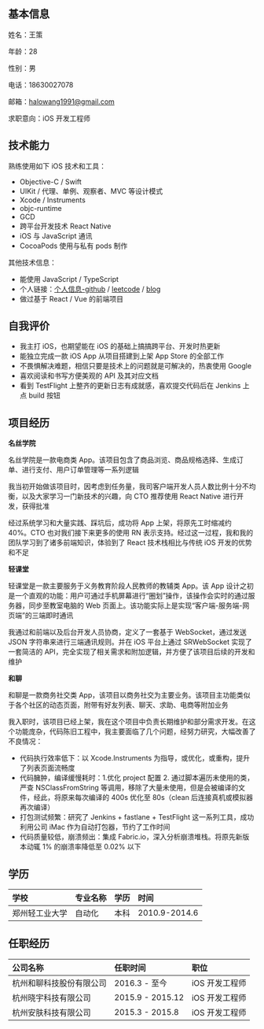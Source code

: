 ## 基本信息

姓名：王策

年龄：28

性别：男

电话：18630027078

邮箱：halowang1991@gmail.com

求职意向：iOS 开发工程师

## 技术能力

熟练使用如下 iOS 技术和工具：

- Objective-C / Swift
- UIKit / 代理、单例、观察者、MVC 等设计模式
- Xcode / Instruments
- objc-runtime
- GCD
- 跨平台开发技术 React Native
- iOS 与 JavaScript 通讯
- CocoaPods 使用与私有 pods 制作

其他技术信息：

- 能使用 JavaScript / TypeScript
- 个人链接：[个人信息-github](https://github.com/HaloWang) / [leetcode](https://leetcode-cn.com/u/halowang/) / [blog](https://halowang.github.io/)
- 做过基于 React / Vue 的前端项目

## 自我评价

- 我主打 iOS，也期望能在 iOS 的基础上搞搞跨平台、开发时热更新
- 能独立完成一款 iOS App 从项目搭建到上架 App Store 的全部工作
- 不畏惧解决难题，相信只要是技术上的问题就是可解决的，热衷使用 Google
- 喜欢阅读和书写方便美观的 API 及其对应文档
- 看到 TestFlight 上整齐的更新日志有成就感，喜欢提交代码后在 Jenkins 上点 build 按钮

## 项目经历

<!-- https://apps.apple.com/cn/app/名丝学院/id1343636904 -->

**名丝学院**

名丝学院是一款电商类 App。该项目包含了商品浏览、商品规格选择、生成订单、进行支付、用户订单管理等一系列逻辑

我当初开始做该项目时，因考虑到任务量，我司客户端开发人员人数比例十分不均衡，以及大家学习一门新技术的兴趣，向 CTO 推荐使用 React Native 进行开发，获得批准

经过系统学习和大量实践、踩坑后，成功将 App 上架，将原先工时缩减约 40%。CTO 也对我们接下来更多的使用 RN 表示支持。经过这一过程，我和我的团队学习到了诸多前端知识，体验到了 React 技术栈相比与传统 iOS 开发的优势和不足

**轻课堂**

<!-- https://apps.apple.com/cn/app/轻课堂/id1423061917 -->

轻课堂是一款主要服务于义务教育阶段人民教师的教辅类 App。该 App 设计之初是一个直观的功能：用户可通过手机屏幕进行“圈划”操作，该操作会实时的通过服务器，同步至教室电脑的 Web 页面上。该功能实际上是实现“客户端-服务端-网页端”的三端即时通讯

我通过和前端以及后台开发人员协商，定义了一套基于 WebSocket，通过发送 JSON 字符串来进行三端通讯规则。并在 iOS 平台上通过 SRWebSocket 实现了一套简洁的 API，完全实现了相关需求和附加逻辑，并方便了该项目后续的开发和维护

**和聊**

<!-- https://apps.apple.com/cn/app/和聊 - 人脉成就事业/id542575938 -->

和聊是一款商务社交类 App，该项目以商务社交为主要业务。该项目主功能类似于各个社区的动态页面，附带有好友列表、聊天、求助、电商等附加业务

我入职时，该项目已经上架，我在这个项目中负责长期维护和部分需求开发。在这个功能庞杂，代码陈旧工程中，我主要面临了几个问题，经努力研究，大幅改善了不良情况：

- 代码执行效率低下：以 Xcode.Instruments 为指导，或优化，或重构，提升了列表页面流畅度
- 代码臃肿，编译缓慢耗时：1.优化 project 配置 2. 通过脚本遍历未使用的类，严查 NSClassFromString 等调用，移除了大量未使用，但是会被编译的文件，经此，将原来每次编译的 400s 优化至 80s（clean 后连接真机或模拟器再次编译）
- 打包测试频繁：研究了 Jenkins + fastlane + TestFlight 这一系列工具，成功利用公司 iMac 作为自动打包器，节约了工作时间
- 代码质量较低，崩溃频出：集成 Fabric.io，深入分析崩溃堆栈。将原先新版本动辄 1% 的崩溃率降低至 0.02% 以下

## 学历

| 学校           | 专业名称 | 学历 | 时间          |
| :------------- | :------- | :--- | :------------ |
| 郑州轻工业大学 | 自动化   | 本科 | 2010.9-2014.6 |

## 任职经历

| 公司名称                 | 任职时间         | 职位           |
| :----------------------- | :--------------- | :------------- |
| 杭州和聊科技股份有限公司 | 2016.3 - 至今    | iOS 开发工程师 |
| 杭州晓宇科技有限公司     | 2015.9 - 2015.12 | iOS 开发工程师 |
| 杭州安肤科技有限公司     | 2015.3 - 2015.8  | iOS 开发工程师 |
